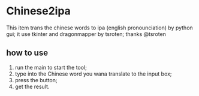 # Chinese2ipa
This item trans the chinese words to ipa (english pronounciation) by python gui; it use tkinter and dragonmapper by tsroten; thanks @tsroten
## how to use
1. run the main to start the tool;
2. type into the Chinese word you wana translate to the input box;
3. press the button;
4. get the result.

